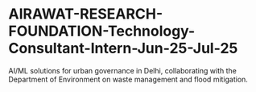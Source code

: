 # AIRAWAT-RESEARCH-FOUNDATION-Technology-Consultant-Intern-Jun-25-Jul-25
AI/ML solutions for urban governance in Delhi, collaborating with the Department of Environment on waste management and flood mitigation.
